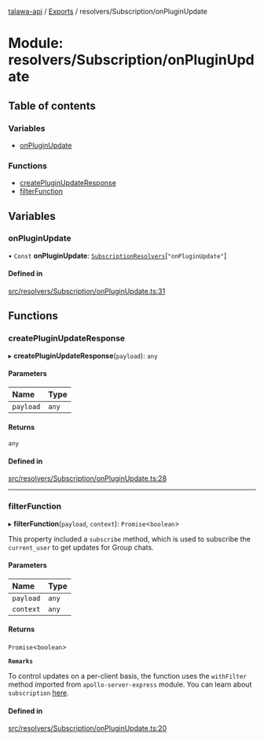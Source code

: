[talawa-api](../README.md) / [Exports](../modules.md) / resolvers/Subscription/onPluginUpdate

# Module: resolvers/Subscription/onPluginUpdate

## Table of contents

### Variables

- [onPluginUpdate](resolvers_Subscription_onPluginUpdate.md#onpluginupdate)

### Functions

- [createPluginUpdateResponse](resolvers_Subscription_onPluginUpdate.md#createpluginupdateresponse)
- [filterFunction](resolvers_Subscription_onPluginUpdate.md#filterfunction)

## Variables

### onPluginUpdate

• `Const` **onPluginUpdate**: [`SubscriptionResolvers`](types_generatedGraphQLTypes.md#subscriptionresolvers)[``"onPluginUpdate"``]

#### Defined in

[src/resolvers/Subscription/onPluginUpdate.ts:31](https://github.com/PalisadoesFoundation/talawa-api/blob/e919df4/src/resolvers/Subscription/onPluginUpdate.ts#L31)

## Functions

### createPluginUpdateResponse

▸ **createPluginUpdateResponse**(`payload`): `any`

#### Parameters

| Name | Type |
| :------ | :------ |
| `payload` | `any` |

#### Returns

`any`

#### Defined in

[src/resolvers/Subscription/onPluginUpdate.ts:28](https://github.com/PalisadoesFoundation/talawa-api/blob/e919df4/src/resolvers/Subscription/onPluginUpdate.ts#L28)

___

### filterFunction

▸ **filterFunction**(`payload`, `context`): `Promise`\<`boolean`\>

This property included a `subscribe` method, which is used to
subscribe the `current_user` to get updates for Group chats.

#### Parameters

| Name | Type |
| :------ | :------ |
| `payload` | `any` |
| `context` | `any` |

#### Returns

`Promise`\<`boolean`\>

**`Remarks`**

To control updates on a per-client basis, the function uses the `withFilter`
method imported from `apollo-server-express` module.
You can learn about `subscription` [here](https://www.apollographql.com/docs/apollo-server/data/subscriptions/).

#### Defined in

[src/resolvers/Subscription/onPluginUpdate.ts:20](https://github.com/PalisadoesFoundation/talawa-api/blob/e919df4/src/resolvers/Subscription/onPluginUpdate.ts#L20)
